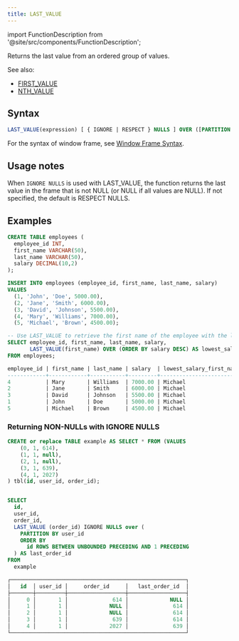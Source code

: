 ```yaml
---
title: LAST_VALUE
---
```


import FunctionDescription from '@site/src/components/FunctionDescription';

<FunctionDescription description="Introduced: v1.1.50"/>

Returns the last value from an ordered group of values.

See also:

- [FIRST_VALUE](first-value.md)
- [NTH_VALUE](nth-value.md)

## Syntax

```sql
LAST_VALUE(expression) [ { IGNORE | RESPECT } NULLS ] OVER ([PARTITION BY partition_expression] ORDER BY order_expression [window_frame])
```

For the syntax of window frame, see [Window Frame Syntax](index.md#window-frame-syntax).

## Usage notes

When `IGNORE NULLS` is used with LAST_VALUE, the function returns the last value in the frame that is not NULL (or NULL if all values are NULL). If not specified, the default is RESPECT NULLS.

## Examples

```sql
CREATE TABLE employees (
  employee_id INT,
  first_name VARCHAR(50),
  last_name VARCHAR(50),
  salary DECIMAL(10,2)
);

INSERT INTO employees (employee_id, first_name, last_name, salary)
VALUES
  (1, 'John', 'Doe', 5000.00),
  (2, 'Jane', 'Smith', 6000.00),
  (3, 'David', 'Johnson', 5500.00),
  (4, 'Mary', 'Williams', 7000.00),
  (5, 'Michael', 'Brown', 4500.00);

-- Use LAST_VALUE to retrieve the first name of the employee with the lowest salary
SELECT employee_id, first_name, last_name, salary,
       LAST_VALUE(first_name) OVER (ORDER BY salary DESC) AS lowest_salary_first_name
FROM employees;

employee_id | first_name | last_name | salary  | lowest_salary_first_name
------------+------------+-----------+---------+------------------------
4           | Mary       | Williams  | 7000.00 | Michael
2           | Jane       | Smith     | 6000.00 | Michael
3           | David      | Johnson   | 5500.00 | Michael
1           | John       | Doe       | 5000.00 | Michael
5           | Michael    | Brown     | 4500.00 | Michael
```

### Returning NON-NULLs with IGNORE NULLS

```sql
CREATE or replace TABLE example AS SELECT * FROM (VALUES
	(0, 1, 614),
	(1, 1, null),
	(2, 1, null),
	(3, 1, 639),
	(4, 1, 2027)
) tbl(id, user_id, order_id);


SELECT
  id,
  user_id,
  order_id,
  LAST_VALUE (order_id) IGNORE NULLS over (
    PARTITION BY user_id
    ORDER BY
      id ROWS BETWEEN UNBOUNDED PRECEDING AND 1 PRECEDING
  ) AS last_order_id
FROM
  example

┌───────────────────────────────────────────────────────┐
│   id  │ user_id │     order_id     │   last_order_id  │
├───────┼─────────┼──────────────────┼──────────────────┤
│     0 │       1 │              614 │             NULL │
│     1 │       1 │             NULL │              614 │
│     2 │       1 │             NULL │              614 │
│     3 │       1 │              639 │              614 │
│     4 │       1 │             2027 │              639 │
└───────────────────────────────────────────────────────┘

```
